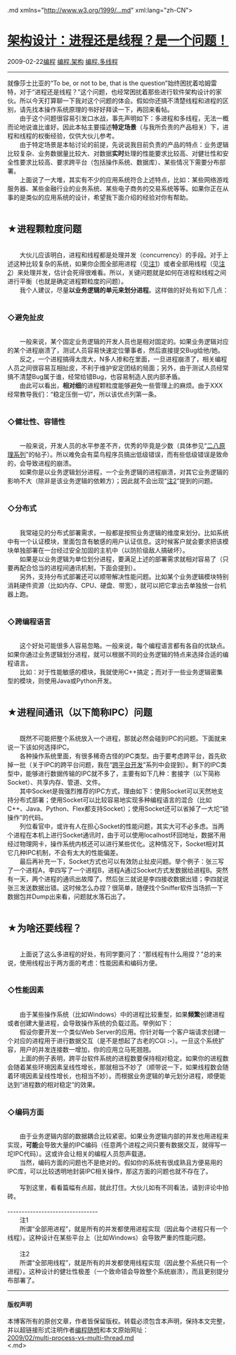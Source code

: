 <!DOCTYPE.md>
.md xmlns="http://www.w3.org/1999/...md" xml:lang="zh-CN">
<head>
<meta http-equiv="Content-Type" content="text.md; charset=utf-8" />
<meta name="generator" content="Python script by program.think@gmail.com" />
<meta name="provider" content="program-think.blogspot.com" />
<link type="text/css" rel="stylesheet" href="../../css/program-think.css" />
<title>架构设计：进程还是线程？是一个问题！ - 编程随想的博客</title>
</head>
<body>
<div id="main" style="width:100%;">
<h1><a href="../../index.md" title="回到首页">架构设计：进程还是线程？是一个问题！</a></h1>
<div class="post-info"><span class="date-header">2009-02-22</span><a href="../../tags/E7BC96E7A88B.md" class="tag">编程</a> <a href="../../tags/E7BC96E7A88B.E69EB6E69E84.md" class="tag">编程.架构</a> <a href="../../tags/E7BC96E7A88B.E5A49AE7BABFE7A88B.md" class="tag">编程.多线程</a> </div>
<hr>
<div class="post">
就像莎士比亚的“To be, or not to be, that is the question”始终困扰着哈姆雷特，对于“进程还是线程？”这个问题，也经常困扰着那些进行软件架构设计的家伙。所以今天打算聊一下我对这个问题的体会。假如你还搞不清楚线程和进程的区别，请先找本操作系统原理的书好好拜读一下，再回来看帖。<br />　　由于这个问题很容易引发口水战，事先声明如下：多进程和多线程，无法一概而论地说谁比谁好。因此本帖主要描述<b>特定场景</b>（与我所负责的产品相关）下，进程和线程的权衡经验，仅供大伙儿参考。<!--program-think--><br />　　由于特定场景是本帖讨论的前提，先说说我目前负责的产品的特点：业务逻辑比较复杂、业务数据量比较大、对数据<b>实时</b>处理的性能要求比较高、对健壮性和安全性要求比较高、要求跨平台（包括操作系统、数据库）、某些情况下需要分布部署。<br />　　上面说了一大堆，其实有不少的应用系统符合上述特点，比如：某些网络游戏服务器、某些金融行业的业务系统、某些电子商务的交易系统等等。如果你正在从事的是类似的应用系统的设计，希望我下面介绍的经验对你有帮助。<br /><br /><h2>★进程颗粒度问题</h2><br />　　大伙儿应该明白，进程和线程都是处理并发（concurrency）的手段。对于上述这种比较复杂的系统，如果你企图全部用进程（见<a href="#comment1">注1</a>）或者全部用线程（见<a href="#comment2">注2</a>）来处理并发，估计会死得很难看。所以，关键问题就是如何在进程和线程之间进行平衡（也就是确定进程颗粒度的问题）。<br />　　我个人建议，尽量<b>以业务逻辑的单元来划分进程</b>。这样做的好处有如下几点：<br /><br /><h3>◇避免扯皮</h3><br />　　一般来说，某个固定业务逻辑的开发人员也是相对固定的。如果业务逻辑对应的某个进程崩溃了，测试人员容易快速定位肇事者，然后直接提交Bug给他/她。<br />　　反之，一个进程搞得太庞大，N多人掺和在里面，一旦进程崩溃了，相关编程人员之间很容易互相扯皮，不利于维护安定团结的局面；另外，由于测试人员经常搞不清楚Bug属于谁，经常给错Bug，也容易制造人民内部矛盾。<br />　　由此可以看出，<b>相对细</b>的进程颗粒度能够避免一些管理上的麻烦。由于XXX经常教导我们：“稳定压倒一切”，所以该优点列第一条。<br /><br /><h3>◇健壮性、容错性</h3><br />　　一般来说，开发人员的水平参差不齐，优秀的毕竟是少数（具体参见“<a href="../../2009/02/80-20-principle-0-overview.md" target="_blank">二八原理系列</a>”的帖子）。所以难免会有菜鸟程序员搞出低级错误，而有些低级错误是致命的，会导致进程的崩溃。<br />　　如果你是以业务逻辑划分进程，一个业务逻辑的进程崩溃，对其它业务逻辑的影响不大（除非是该业务逻辑的依赖方）；因此就不会出现“<a href="#comment2">注2</a>”提到的问题。<br /><br /><h3>◇分布式</h3><br />　　我常碰见的分布式部署需求，一般都是按照业务逻辑的维度来划分。比如系统中有一个认证模块，里面包含有敏感的用户认证信息。这时候客户就会要求把该模块单独部署在一台经过安全加固的主机中（以防阶级敌人搞破坏）。<br />　　如果是以业务逻辑为单位划分进程，要满足上述的部署需求就相对容易了（只要再配合恰当的进程间通讯机制，下面会提到）。<br />　　另外，支持分布式部署还可以顺带解决性能问题。比如某个业务逻辑模块特别消耗硬件资源（比如内存、CPU、硬盘、带宽），就可以把它拿出去单独放一台机器上跑。<br /><br /><h3>◇跨编程语言</h3><br />　　这个好处可能很多人容易忽略。一般来说，每个编程语言都有各自的优缺点。如果你通过业务逻辑划分进程，就可以根据不同的业务逻辑的特点来选择合适的编程语言。<br />　　比如：对于性能敏感的模块，我就使用C++搞定；而对于一些业务逻辑密集型的模块，则使用Java或Python开发。<br /><br /><h2>★进程间通讯（以下简称IPC）问题</h2><br />　　既然不可能把整个系统放入一个进程，那就必然会碰到IPC的问题。下面就来说一下该如何选择IPC。<br />　　各种操作系统里面，有很多稀奇古怪的IPC类型。由于要考虑跨平台，首先砍掉一批（关于IPC的跨平台问题，我在“<a href="../../2009/01/cxx-cross-platform-develop-0-overview.md" target="_blank">跨平台开发</a>”系列中会提到）。剩下的IPC类型中，能够进行数据传输的IPC就不多了，主要有如下几种：套接字（以下简称Socket）、共享内存、管道、文件。<br />　　其中Socket是我强烈推荐的IPC方式，理由如下：使用Socket可以天然地支持分布式部署；使用Socket可以比较容易地实现多种编程语言的混合（比如C++、Java、Python、Flex都支持Socket）；使用Socket还可以省掉了一大坨“锁操作”的代码。<br />　　列位看官中，或许有人在担心Socket的性能问题，其实大可不必多虑。当两个进程在本机上进行Socket通讯时，由于可以使用localhost环回地址，数据不用经过物理网卡，操作系统内核还可以进行某些优化。这种情况下，Socket相对其它几种IPC机制，不会有太大的性能偏差。<br />　　最后再补充一下，Socket方式也可以有效防止扯皮问题。举个例子：张三写了一个进程A，李四写了一个进程B，进程A通过Socket方式发数据给进程B。突然有一天，两个进程的通讯出故障了。然后张三就说是李四接收数据出错；李四就说张三发送数据出错。这时候怎么办捏？很简单，随便找个Sniffer软件当场抓一下数据包并Dump出来看，问题就水落石出了。<br /><br /><h2>★为啥还要线程？</h2><br />　　上面说了这么多进程的好处，有同学要问了：“那线程有什么用捏？”总的来说，使用线程出于两方面的考虑：性能因素和编码方便。<br /><br /><h3>◇性能因素</h3><br />　　由于某些操作系统（比如Windows）中的进程比较重型，如果<b>频繁</b>创建进程或者创建大量进程，会导致操作系统的负载过高。举例如下：<br />　　假设你要开发一个类似Web Server的应用。你针对每一个客户端请求创建一个对应的进程用于进行数据交互（是不是想起了古老的CGI <b>:-</b>）。一旦这个系统扩容，用户的并发连接数一增加，你的应用立马死翘翘。<br />　　上面的例子表明，跨平台软件系统的进程数要保持相对稳定。如果你的进程数会随着某些环境因素呈线性增长，那就相当不妙了（顺带说一下，如果线程数会随着环境因素呈线性增长，也相当不妙）。而根据业务逻辑的单元划分进程，顺便能达到“进程数的相对稳定”的效果。<br /><br /><h3>◇编码方面</h3><br />　　由于业务逻辑内部的数据耦合比较紧密。如果业务逻辑内部的并发也用进程来实现，<b>可能</b>会导致大量的IPC编码（任意两个进程之间只要有数据交互，就得写一坨IPC代码）。这或许会让相关的编程人员怨声载道。<br />　　当然，编码方面的问题也不是绝对的。假如你的系统有很成熟且方便易用的IPC库，可以比较透明地封装IPC相关操作，那这方面的问题也就不存在了。<br /><br />　　写到这里，看看篇幅有点超，就此打住。大伙儿如有不同看法，请到评论中拍砖。<br /><br />--------------------------------<br />　　注1<a name="comment1"></a><br />　　所谓“全部用进程”，就是所有的并发都使用进程实现（因此每个进程只有一个线程）。这种设计在某些平台上（比如Windows）会导致严重的性能问题。<br /><br />　　注2<a name="comment2"></a><br />　　所谓“全部用线程”，就是所有的并发都使用线程实现（因此整个系统只有一个进程）。这种设计的健壮性极差（一个致命错会导致整个系统崩溃），而且更别提分布部署了。<div class="blogger-post-footer">
</div>
<hr>
<div class="copyright">
<h4>版权声明</h4>
本博客所有的原创文章，作者皆保留版权。转载必须包含本声明，保持本文完整，并以超链接形式注明作者<a href="mailto:program.think@gmail.com">编程随想</a>和本文原始网址：<br>
<a href="2009/02/multi-process-vs-multi-thread.md">2009/02/multi-process-vs-multi-thread.md</a>
</div>
</div>
</body>
<.md>
